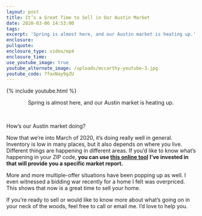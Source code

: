 ```yaml
---
layout: post
title: It’s a Great Time to Sell in Our Austin Market
date: 2020-03-06 14:53:00
tags:
excerpt: 'Spring is almost here, and our Austin market is heating up.'
enclosure:
pullquote:
enclosure_type: video/mp4
enclosure_time:
use_youtube_image: true
youtube_alternate_image: /uploads/mccarthy-youtube-3.jpg
youtube_code: 7faxNay9gZU
---
```


{% include youtube.html %}

<center>Spring is almost here, and our Austin market is heating up.&nbsp;</center>

&nbsp;

How’s our Austin market doing?&nbsp;

Now that we’re into March of 2020, it’s doing really well in general. Inventory is low in many places, but it also depends on where you live. Different things are happening in different areas. If you’d like to know what’s happening in your ZIP code, **you can use&nbsp;**[**this online tool**](https://altos.re/r/6dc6975?fbrefresh=true) **I’ve invested in that will provide you a specific market report.**&nbsp;

More and more multiple-offer situations have been popping up as well. I even witnessed a bidding war recently for a home I felt was overpriced. This shows that now is a great time to sell your home.&nbsp;

If you’re ready to sell or would like to know more about what’s going on in your neck of the woods, feel free to call or email me. I’d love to help you.&nbsp;

&nbsp;